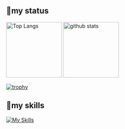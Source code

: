 ## 😤my status
<p align="left"> 
  <img alt="Top Langs" height="150px" src="https://github-readme-stats.vercel.app/api/top-langs/?username=tatsu0731&layout=compact&count_private=true&show_icons=true&theme=transparent" />
  <img alt="github stats" height="150px" src="https://github-readme-stats.vercel.app/api?username=tatsu0731&count_private=true&show_icons=true&show_icons=true&theme=transparent" />
</p>

[![trophy](https://github-profile-trophy.vercel.app/?username=tatsu0731)](https://github.com/ryo-ma/github-profile-trophy)

## 🌱my skills
[![My Skills](https://skillicons.dev/icons?i=html,css,tailwind,js,typescript,php,laravel,py,react,nextjs,mysql,postgres,figma,firebase,supabase&theme=light)](https://skillicons.dev)

